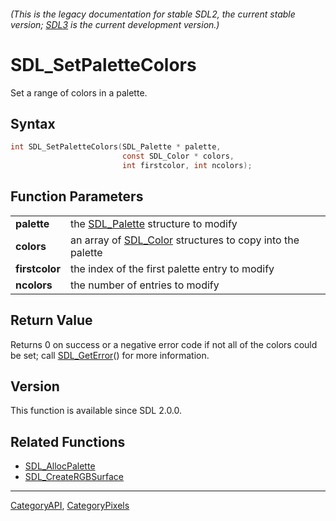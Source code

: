 ###### (This is the legacy documentation for stable SDL2, the current stable version; [SDL3](https://wiki.libsdl.org/SDL3/) is the current development version.)
# SDL_SetPaletteColors

Set a range of colors in a palette.

## Syntax

```c
int SDL_SetPaletteColors(SDL_Palette * palette,
                         const SDL_Color * colors,
                         int firstcolor, int ncolors);

```

## Function Parameters

|                    |                                                                        |
| ------------------ | ---------------------------------------------------------------------- |
| **palette**        | the [SDL_Palette](SDL_Palette) structure to modify                     |
| **colors**         | an array of [SDL_Color](SDL_Color) structures to copy into the palette |
| **firstcolor**     | the index of the first palette entry to modify                         |
| **ncolors**        | the number of entries to modify                                        |

## Return Value

Returns 0 on success or a negative error code if not all of the colors
could be set; call [SDL_GetError](SDL_GetError)() for more information.

## Version

This function is available since SDL 2.0.0.

## Related Functions

* [SDL_AllocPalette](SDL_AllocPalette)
* [SDL_CreateRGBSurface](SDL_CreateRGBSurface)

----
[CategoryAPI](CategoryAPI), [CategoryPixels](CategoryPixels)

